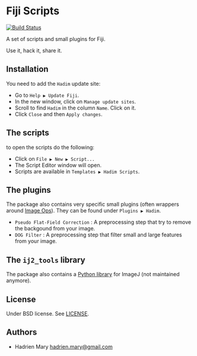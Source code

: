 # Fiji Scripts
[![Build Status](https://travis-ci.org/hadim/fiji_scripts.svg?branch=master)](https://travis-ci.org/hadim/fiji_scripts)

A set of scripts and small plugins for Fiji.

Use it, hack it, share it.

## Installation

You need to add the `Hadim` update site:

- Go to `Help ▶ Update Fiji`.
- In the new window, click on `Manage update sites`.
- Scroll to find `Hadim` in the column `Name`. Click on it.
- Click `Close` and then `Apply changes`.

## The scripts

to open the scripts do the following:

- Click on `File ▶ New ▶ Script...`
- The Script Editor window will open.
- Scripts are available in `Templates ▶ Hadim Scripts`.

## The plugins

The package also contains very specific small plugins (often wrappers around [Image Ops](https://github.com/imagej/imagej-ops)). They can be found under `Plugins ▶ Hadim`.

- `Pseudo Flat-Field Correction` : A preprocessing step that try to remove the backgound from your image.
- `DOG Filter` : A preprocessing step that filter small and large features from your image.


## The `ij2_tools` library

The package also contains a [Python library](src/main/resources/ij2_tools) for ImageJ (not maintained anymore).

## License

Under BSD license. See [LICENSE](LICENSE).

## Authors

- Hadrien Mary <hadrien.mary@gmail.com>
